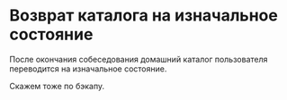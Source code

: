 # Возврат каталога на изначальное состояние
После окончания собеседования домашний каталог пользователя переводится на изначальное состояние.

Скажем тоже по бэкапу.